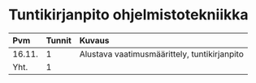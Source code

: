 # Tuntikirjanpito ohjelmistotekniikka

| Pvm   | Tunnit | Kuvaus |
| :-----|:-------| :------|
| 16.11.| 1      | Alustava vaatimusmäärittely, tuntikirjanpito |
| Yht.  | 1      | | 
